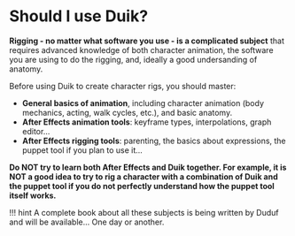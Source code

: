 # Should I use Duik?

**Rigging - no matter what software you use - is a complicated subject** that requires advanced knowledge of both character animation, the software you are using to do the rigging, and, ideally a good undersanding of anatomy.

Before using Duik to create character rigs, you should master:  

- **General basics of animation**, including character animation (body mechanics, acting, walk cycles, etc.), and basic anatomy.  
- **After Effects animation tools**: keyframe types, interpolations, graph editor…  
- **After Effects rigging tools**: parenting, the basics about expressions, the puppet tool if you plan to use it…

**Do NOT try to learn both After Effects and Duik together. For example, it is NOT a good idea to try to rig a character with a combination of Duik and the puppet tool if you do not perfectly understand how the puppet tool itself works.**

!!! hint
    A complete book about all these subjects is being written by Duduf and will be available... One day or another.
